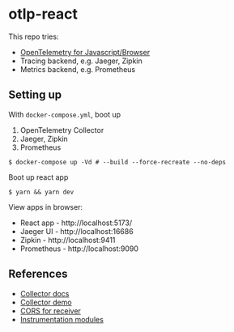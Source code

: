# otlp-react 

This repo tries:
- [OpenTelemetry for Javascript/Browser](https://opentelemetry.io/docs/instrumentation/js/getting-started/browser/)
- Tracing backend, e.g. Jaeger, Zipkin 
- Metrics backend, e.g. Prometheus

## Setting up

With `docker-compose.yml`, boot up
1. OpenTelemetry Collector
2. Jaeger, Zipkin 
3. Prometheus

```
$ docker-compose up -Vd # --build --force-recreate --no-deps 
```

Boot up react app

```
$ yarn && yarn dev
```

View apps in browser:
- React app - http://localhost:5173/
- Jaeger UI - http://localhost:16686
- Zipkin - http://localhost:9411
- Prometheus - http://localhost:9090

## References
- [Collector docs](https://opentelemetry.io/docs/collector/)
- [Collector demo](https://github.com/open-telemetry/opentelemetry-collector-contrib/tree/main/examples/demo)
- [CORS for receiver](https://github.com/open-telemetry/opentelemetry-collector/blob/main/receiver/otlpreceiver/README.md)
- [Instrumentation modules](https://github.com/open-telemetry/opentelemetry-js-contrib)